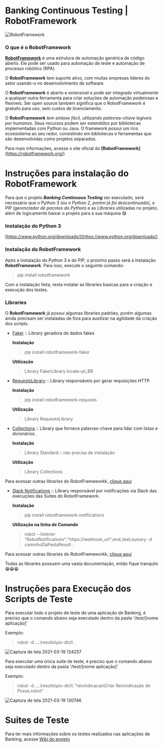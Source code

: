 # Banking Continuous Testing | RobotFramework

![RobotFramework](https://user-images.githubusercontent.com/80843100/111811437-cd509300-88b5-11eb-8651-67dfd902e839.jpg)

### O que é o RobotFramework
**[RobotFramework](https://robotframework.org/)** é uma estrutura de automação genérica de código aberto. Ele pode ser usado para automação de teste e automação de processo robótico (RPA).

O **RobotFramework** tem suporte ativo, com muitas empresas líderes do setor usando-o no desenvolvimento de software.

O **RobotFramework** é aberto e extensível e pode ser integrado virtualmente a qualquer outra ferramenta para criar soluções de automação poderosas e flexíveis. Ser open source também significa que o RobotFramework é gratuito para uso, sem custos de licenciamento.

O **RobotFramework** _tem sintaxe fácil, utilizando palavras-chave legíveis por humanos_. Seus recursos podem ser estendidos por bibliotecas implementadas com Python ou Java. O framework possui um rico ecossistema ao seu redor, consistindo em bibliotecas e ferramentas que são desenvolvidas como projetos separados.

Para mais informações, acesse o site oficial do **[RobotFramework]**(https://robotframework.org/)


# Instruções para instalação do RobotFramework

Para que o projeto **_Banking Continuous Testing_** ser executado, será necessário que o Python 3 (_ou o Python 2, porém já foi descontinuado_), o PIP (_gerenciador de pacotes do Python_) e as _Libraries_ utilizadas no projeto, além de logicamente baixar o projeto para a sua máquina :smile:


### Instalação do Python 3

[https://www.python.org/downloads/](https://www.python.org/downloads/)


### Instalação do RobotFramework
Após a instalação do Python 3 e do PIP, o próximo passo será a instalação **RobotFramework**. Para isso, execute o seguinte comando:
> pip install robotframework

Com a instalação feita, resta instalar as libraries basicas para a criação e execução dos testes.


### **Libraries**

O **RobotFramework** já possui algumas libraries padrões, porém algumas ainda precisam ser instaladas de fora para auxilizar na agilidade da criação dos scripts.

* [Faker](https://guykisel.github.io/robotframework-faker/) :: Library geradora de dados fakes

    **Instalação**
    > pip install robotframework-faker

    **Utilização**
    > Library          FakerLibrary    locale=pt_BR


* [RequestsLibrary](https://robotframework-requests.netlify.app/doc/requestslibrary) :: Library responsáveis por gerar requisições HTTP.

    **Instalação**
    > pip install robotframework-requests

    **Utilização**
    > Library          RequestsLibrary


* [Collections](http://robotframework.org/robotframework/latest/libraries/Collections.html) :: Library que fornece palavras-chave para lidar com listas e dicionários.

    **Instalação**
    > Library Standard :: não precisa de instalação

    **Utilização**
    > Library          Collections


Para acessar outras libraries do RobotFrameworkk, [clique aqui](https://robotframework.org/#libraries)


* [Slack Notifications](https://pypi.org/project/robotframework-notifications/) :: Library responsável por notificações via Slack das execuções das Suites do RobotFramework.

    **Instalação**
    > pip install robotframework-notifications

    **Utilização na linha de Comando**
    > robot --listener "RobotNotifications";"https://webhook_url";end_test;sumary -d caminhoDaPastaResult  .


Para acessar outras libraries do RobotFrameworkk, [clique aqui](https://robotframework.org/#libraries)


Todas as libraries possuem uma vasta documentação, então fique tranquilo :grin::grin::grin:

# Instruções para Execução dos Scripts de Teste

Para executar todo o projeto de teste de uma aplicação de Banking, é preciso que o comando abaixo seja executado dentro da pasta '/test/[nome aplicação]'

Exemplo:
> robot -d ..\..\results\pix-dict\  .

![Captura de tela 2021-03-19 124257](https://user-images.githubusercontent.com/80843100/111807124-64ffb280-88b1-11eb-8241-4d8585140605.jpg)


Para executar uma única suite de teste, é preciso que o comando abaixo seja executado dentro da pasta '/test/[nome aplicação]'

Exemplo:
> robot -d ..\..\results\pix-dict\  "reivindicacao\Criar Reivindicação de Posse.robot"

![Captura de tela 2021-03-19 130746](https://user-images.githubusercontent.com/80843100/111809858-2f0ffd80-88b4-11eb-89b2-596723787900.jpg)


# **Suites de Teste**

Para ter mais informações sobre os testes realizados nas aplicações de Banking, acesse [Wiki do projeto](https://github.com/vvtrindade88/banking_continuous_testing/wiki)
